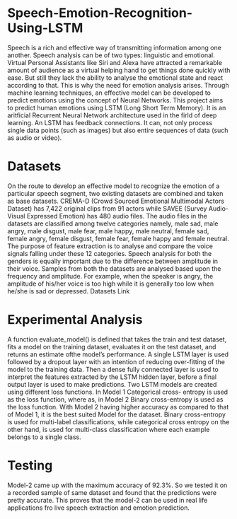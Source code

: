 # Speech-Emotion-Recognition-Using-LSTM
Speech is a rich and effective way of transmitting information among one another. Speech analysis can be of two types: linguistic and emotional. Virtual Personal Assistants like Siri and Alexa have attracted a remarkable amount of audience as a virtual helping hand to get things done quickly with ease. But still they lack the ability to analyse the emotional state and react according to that. This is why the need for emotion analysis arises. Through machine learning techniques, an effective model can be developed to predict emotions using the concept of Neural Networks.
This project aims to predict human emotions using LSTM (Long Short Term Memory). It is an aritficial Recurrent Neural Network architecture used in the firld of deep learning. An LSTM has feedback connections. It can, not only process single data points (such as images) but also entire sequences of data (such as audio or video).

# Datasets
On the route to develop an effective model to recognize the emotion of a particular speech segment, two existing datasets are combined and taken as base datasets. CREMA-D (Crowd Sourced Emotional Multimodal Actors Dataset) has 7,422 original clips from 91 actors while SAVEE (Survey Audio- Visual Expressed Emotion) has 480 audio files. The audio files in the datasets are classified among twelve categories namely, male sad, male angry, male disgust, male fear, male happy, male neutral, female sad, female angry, female disgust, female fear, female happy and female neutral. The purpose of feature extraction is to analyse and compare the voice signals falling under these 12 categories. Speech analysis for both the genders is equally important due to the difference between amplitude in their voice. Samples from both the datasets are analysed based upon the frequency and amplitude. For example, when the speaker is angry, the amplitude of his/her voice is too high while it is generally too low when he/she is sad or depressed.
Datasets Link

# Experimental Analysis 
A function evaluate_model() is defined that takes the train and test dataset, fits a model on the training dataset, evaluates it on the test dataset, and returns an estimate ofthe model’s performance. A single LSTM layer is used followed by a dropout layer with an intention of reducing over-fitting of the model to the training data. Then a dense fully connected layer is used to interpret the features extracted by the LSTM hidden layer, before a final output layer is used to make
predictions.
Two LSTM models are created using different loss functions. In Model 1 Categorical cross- entropy is used as the loss function, where as, in Model 2 Binary cross-entropy is used as the loss function. With Model 2 having higher accuracy as compared to that of Model 1, it is the best suited Model for the dataset. Binary cross-entropy is used for multi-label classifications, while categorical cross entropy on the other hand, is used for multi-class classification where each example belongs to a single class.   

# Testing
Model-2 came up with the maximum accuracy of 92.3%. So we tested it on a recorded sample of same dataset and found that the predictions were pretty accurate. This proves that the model-2 can be used in real life applications fro live speech extraction and emotion prediction.  
